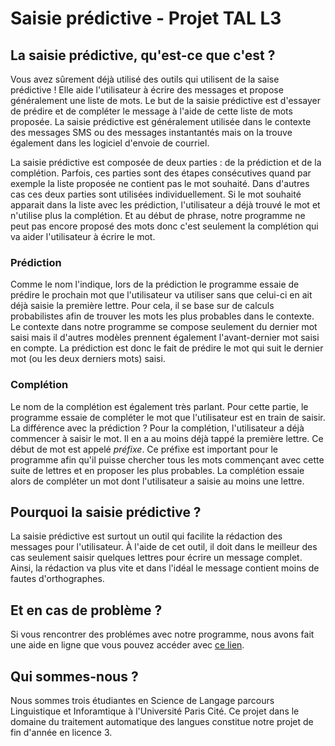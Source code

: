 # Saisie prédictive - Projet TAL L3

## La saisie prédictive, qu'est-ce que c'est&nbsp;?

Vous avez sûrement déjà utilisé des outils qui utilisent de la saise prédictive&nbsp;! Elle aide l'utilisateur à écrire des messages et propose généralement une liste de mots. Le but de la saisie prédictive est d'essayer de prédire et de compléter le message à l'aide de cette liste de mots proposée. La saisie prédictive est généralement utilisée dans le contexte des messages SMS ou des messages instantantés mais on la trouve également dans les logiciel d'envoie de courriel. 

La saisie prédictive est composée de deux parties : de la prédiction et de la complétion. Parfois, ces parties sont des étapes consécutives quand par exemple la liste proposée ne contient pas le mot souhaité. Dans d'autres cas ces deux parties sont utilisées individuellement. Si le mot souhaité apparait dans la liste avec les prédiction, l'utilisateur a déjà trouvé le mot et n'utilise plus la complétion. Et au début de phrase, notre programme ne peut pas encore proposé des mots donc c'est seulement la complétion qui va aider l'utilisateur à écrire le mot. 

### Prédiction 

Comme le nom l'indique, lors de la prédiction le programme essaie de prédire le prochain mot que l'utilisateur va utiliser sans que celui-ci en ait déjà saisie la première lettre. Pour cela, il se base sur de calculs probabilistes afin de trouver les mots les plus probables dans le contexte. Le contexte dans notre programme se compose seulement du dernier mot saisi mais il d'autres modèles prennent également l'avant-dernier mot saisi en compte. La prédiction est donc le fait de prédire le mot qui suit le dernier mot (ou les deux derniers mots) saisi. 

### Complétion

Le nom de la complétion est également très parlant. Pour cette partie, le programme essaie de compléter le mot que l'utilisateur est en train de saisir. La différence avec la prédiction ? Pour la complétion, l'utilisateur a déjà commencer à saisir le mot. Il en a au moins déjà tappé la première lettre. Ce début de mot est appelé <i>préfixe</i>. Ce préfixe est important pour le programme afin qu'il puisse chercher tous les mots commençant avec cette suite de lettres et en proposer les plus probables. La complétion essaie alors de compléter un mot dont l'utilisateur a saisie au moins une lettre.   

## Pourquoi la saisie prédictive&nbsp;?

La saisie prédictive est surtout un outil qui facilite la rédaction des messages pour l'utilisateur. À l'aide de cet outil, il doit dans le meilleur des cas seulement saisir quelques lettres pour écrire un message complet. Ainsi, la rédaction va plus vite et dans l'idéal le message contient moins de fautes d'orthographes.  

## Et en cas de problème&nbsp;?

Si vous rencontrer des problémes avec notre programme, nous avons fait une aide en ligne que vous pouvez accéder avec <a href="https://raw.githack.com/rfclara/prediction/main/aide.html?token=GHSAT0AAAAAACDPKZIJJILQ6HLKD7YQDCQMZEK5UHQ">ce lien</a>.

## Qui sommes-nous&nbsp;?

Nous sommes trois étudiantes en Science de Langage parcours Linguistique et Inforamtique à l'Université Paris Cité. Ce projet dans le domaine du traitement automatique des langues constitue notre projet de fin d'année en licence 3.
